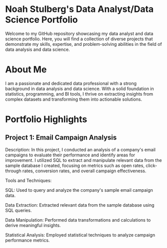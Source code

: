 # Noah Stulberg's Data Analyst/Data Science Portfolio
Welcome to my GitHub repository showcasing my data analyst and data science portfolio. Here, you will find a collection of diverse projects that demonstrate my skills, expertise, and problem-solving abilities in the field of data analysis and data science.

# About Me
I am a passionate and dedicated data professional with a strong background in data analysis and data science. With a solid foundation in statistics, programming, and BI tools, I thrive on extracting insights from complex datasets and transforming them into actionable solutions.

# Portfolio Highlights

## Project 1: Email Campaign Analysis

Description: In this project, I conducted an analysis of a company's email campaigns to evaluate their performance and identify areas for improvement. I utilized SQL to extract and manipulate relevant data from the sample database I created, focusing on metrics such as open rates, click-through rates, conversion rates, and overall campaign effectiveness.

Tools and Techniques:

SQL: Used to query and analyze the company's sample email campaign data.

Data Extraction: Extracted relevant data from the sample database using SQL queries.

Data Manipulation: Performed data transformations and calculations to derive meaningful insights.

Statistical Analysis: Employed statistical techniques to analyze campaign performance metrics.
